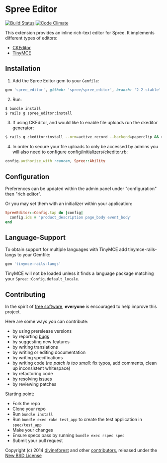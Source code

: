 # Spree Editor

[![Build Status](https://travis-ci.org/spree-contrib/spree_editor.svg?branch=2-2-stable)](https://travis-ci.org/spree-contrib/spree_editor)
[![Code Climate](https://codeclimate.com/github/spree/spree_editor.png)](https://codeclimate.com/github/spree/spree_editor)

This extension provides an inline rich-text editor for Spree. It implements different types of editors:

- [CKEditor][1]
- [TinyMCE][2]

## Installation

1. Add the Spree Editor gem to your `Gemfile`:
```ruby
gem 'spree_editor', github: 'spree/spree_editor', branch: '2-2-stable'
```

2. Run:
```sh
$ bundle install
$ rails g spree_editor:install
```

3. If using CKEditor, and would like to enable file uploads run the ckeditor generator:
```sh
$ rails g ckeditor:install --orm=active_record --backend=paperclip && rake db:migrate`
```

4. In order to secure your file uploads to only be accessed by admins you will also need to configure config/initializers/ckeditor.rb:
```ruby
config.authorize_with :cancan, Spree::Ability
```

## Configuration

Preferences can be updated within the admin panel under "configuration" then "rich editor".

Or you may set them with an initializer within your application:

```ruby
SpreeEditor::Config.tap do |config|
  config.ids = 'product_description page_body event_body'
end
```

## Language-Support

To obtain support for multiple languages with TinyMCE add tinymce-rails-langs to your Gemfile:

```ruby
gem 'tinymce-rails-langs'
```

TinyMCE will not be loaded unless it finds a language package matching your `Spree::Config.default_locale`.

## Contributing

In the spirit of [free software][3], **everyone** is encouraged to help improve this project.

Here are some ways *you* can contribute:

* by using prerelease versions
* by reporting [bugs][4]
* by suggesting new features
* by writing translations
* by writing or editing documentation
* by writing specifications
* by writing code (*no patch is too small*: fix typos, add comments, clean up inconsistent whitespace)
* by refactoring code
* by resolving [issues][4]
* by reviewing patches

Starting point:

* Fork the repo
* Clone your repo
* Run `bundle install`
* Run `bundle exec rake test_app` to create the test application in `spec/test_app`
* Make your changes
* Ensure specs pass by running `bundle exec rspec spec`
* Submit your pull request

Copyright (c) 2014 [divineforest][5] and other [contributors][6], released under the [New BSD License][7]

[1]: http://ckeditor.com
[2]: http://www.tinymce.com
[3]: http://www.fsf.org/licensing/essays/free-sw.html
[4]: https://github.com/sttermo/spree_editor/issues
[5]: https://github.com/divineforest
[6]: https://github.com/sttermo/spree_editor/graphs/contributors
[7]: https://github.com/sttermo/spree_editor/blob/2-2-stable/LICENSE.md
